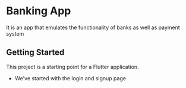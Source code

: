 # Banking App
It is an app that emulates the functionality of banks as well as payment system

## Getting Started

This project is a starting point for a Flutter application.

- We've started with the login and signup page

![]()

